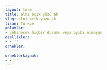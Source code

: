 ```yaml
---
layout: term
title: alnı açık yüzü ak
slug: alni-acik-yuzu-ak
lisan: Türkçe
anlamlar:
- çekinecek hiçbir durumu veya ayıbı olmayan
ozellikler:
- - ''
ornekler:
- - ''
orneklerkaynak:
- - ''
---
```

